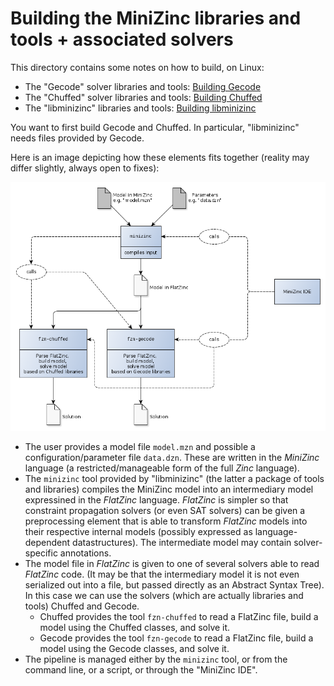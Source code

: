 # Building the MiniZinc libraries and tools + associated solvers

This directory contains some notes on how to build, on Linux:

- The "Gecode" solver libraries and tools: [Building Gecode](building_gecode.md)
- The "Chuffed" solver libraries and tools: [Building Chuffed](building_chuffed.md)
- The "libminizinc" libraries and tools: [Building libminizinc](building_libminizinc.md)

You want to first build Gecode and Chuffed. In particular, "libminizinc" needs files provided by Gecode.

Here is an image depicting how these elements fits together (reality may differ slightly, always open to fixes):

![MiniZinc pipeline](minizinc_pipeline.png)

- The user provides a model file `model.mzn` and possible a configuration/parameter file `data.dzn`.
  These are written in the _MiniZinc_ language (a restricted/manageable form of the full _Zinc_ language).
- The `minizinc` tool provided by "libminizinc" (the latter a package of tools and libraries) compiles
  the MiniZinc model into an intermediary model expressined in the _FlatZinc_ language. _FlatZinc_ is
  simpler so that constraint propagation solvers (or even SAT solvers) can be given a preprocessing element that
  is able to transform _FlatZinc_ models into their respective internal models (possibly 
  expressed as language-dependent datastructures). The intermediate model may contain solver-specific
  annotations.
- The model file in _FlatZinc_ is given to one of several solvers able to read _FlatZinc_ code.
  (It may be that the intermediary model it is not even serialized out into a file, but passed directly
  as an Abstract Syntax Tree). In this case we can use the solvers (which are actually libraries and tools)
  Chuffed and Gecode.
  - Chuffed provides the tool `fzn-chuffed` to read a FlatZinc file, build a model using the 
    Chuffed classes, and solve it.
  - Gecode provides the tool `fzn-gecode` to read a FlatZinc file, build a model using the 
    Gecode classes, and solve it.
- The pipeline is managed either by the `minizinc` tool, or from the command line, or a 
  script, or through the "MiniZinc IDE".




    


